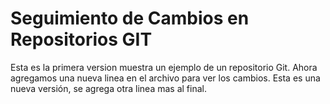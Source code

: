 # Seguimiento de Cambios en Repositorios GIT
Esta es la primera version muestra un ejemplo de un repositorio Git.
Ahora agregamos una nueva linea en el archivo para ver los cambios.
Esta es una nueva versión, se agrega otra linea mas al final.